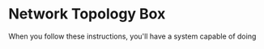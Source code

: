 # Network Topology Box

When you follow these instructions, you'll have a system capable of doing 

